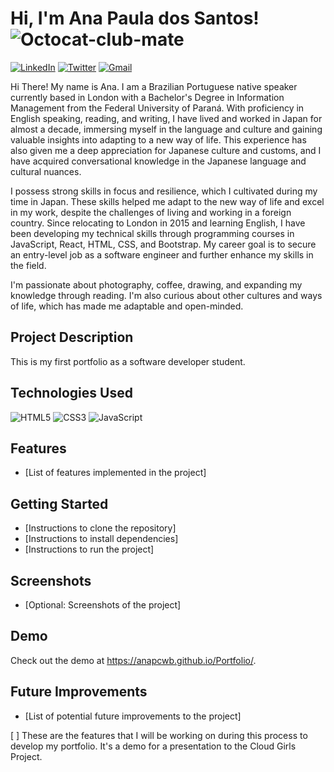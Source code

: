 # Hi, I'm Ana Paula dos Santos! ![Octocat-club-mate](/ana-portfolio/octocat-anap-club-mate.ico)

[![LinkedIn](https://img.shields.io/badge/LinkedIn-0077B5?style=for-the-badge&logo=linkedin&logoColor=white)](www.linkedin.com/in/apaula-santos/)
[![Twitter](	https://img.shields.io/badge/Twitter-1DA1F2?style=for-the-badge&logo=twitter&logoColor=white)](https://twitter.com/ANINHAAAC)
[![Gmail](https://img.shields.io/badge/Gmail-D14836?style=for-the-badge&logo=gmail&logoColor=white)](anapcwb@gmail.com)
 
Hi There! My name is Ana. I am a Brazilian Portuguese native speaker currently based in London with a Bachelor's Degree in Information Management from the Federal University of Paraná. With proficiency in English speaking, reading, and writing, I have lived and worked in Japan for almost a decade, immersing myself in the language and culture and gaining valuable insights into adapting to a new way of life. This experience has also given me a deep appreciation for Japanese culture and customs, and I have acquired conversational knowledge in the Japanese language and cultural nuances.

I possess strong skills in focus and resilience, which I cultivated during my time in Japan. These skills helped me adapt to the new way of life and excel in my work, despite the challenges of living and working in a foreign country. Since relocating to London in 2015 and learning English, I have been developing my technical skills through programming courses in JavaScript, React, HTML, CSS, and Bootstrap. My career goal is to secure an entry-level job as a software engineer and further enhance my skills in the field.

I'm passionate about photography, coffee, drawing, and expanding my knowledge through reading. I'm also curious about other cultures and ways of life, which has made me adaptable and open-minded.

## Project Description

This is my first portfolio as a software developer student.

## Technologies Used

![HTML5](https://img.shields.io/badge/HTML5-E34F26?style=for-the-badge&logo=html5&logoColor=white)
![CSS3](https://img.shields.io/badge/CSS3-1572B6?style=for-the-badge&logo=css3&logoColor=white)
![JavaScript](https://img.shields.io/badge/JavaScript-F7DF1E?style=for-the-badge&logo=javascript&logoColor=black)


## Features
* [List of features implemented in the project]

## Getting Started
* [Instructions to clone the repository]
* [Instructions to install dependencies]
* [Instructions to run the project]

## Screenshots
* [Optional: Screenshots of the project]

## Demo
Check out the demo at https://anapcwb.github.io/Portfolio/.


## Future Improvements
* [List of potential future improvements to the project]

[ ] These are the features that I will be working on during this process to develop my portfolio. It's a demo for a presentation to the Cloud Girls Project.
